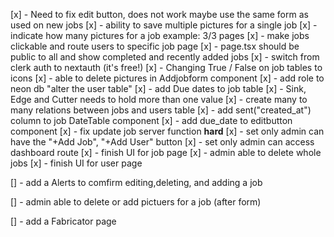[x] - Need to fix edit button, does not work maybe use the same form as used on new jobs
[x] - ability to save multiple pictures for a single job
[x] - indicate how many pictures for a job example: 3/3 pages
[x] - make jobs clickable and route users to specific job page
[x] - page.tsx should be public to all and show completed and recently added jobs
[x] - switch from clerk auth to nextauth (it's free!)
[x] - Changing True / False on job tables to icons
[x] - able to delete pictures in Addjobform component
[x] - add role to neon db "alter the user table"
[x] - add Due dates to job table
[x] - Sink, Edge and Cutter needs to hold more than one value
[x] - create many to many relations between jobs and users table
[x] - add sent("created_at") column to job DateTable component
[x] - add due_date to editbutton component
[x] - fix update job server function **hard**
[x] - set only admin can have the "+Add Job", "+Add User" button
[x] - set only admin can access dashboard route
[x] - finish UI for job page
[x] - admin able to delete whole jobs
[x] - finish UI for user page

[] - add a Alerts to comfirm editing,deleting, and adding a job

[] - admin able to delete or add pictuers for a job (after form)

[] - add a Fabricator page
